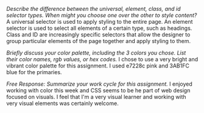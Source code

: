 *Describe the difference between the universal, element, class, and id selector types. When might you choose one over the other to style content?* A universal selector is used to apply styling to the entire page. An element selector is used to select all elements of a certain type, such as headings. Class and ID are increasingly specific selectors that allow the designer to group particular elements of the page together and apply styling to them.

*Briefly discuss your color palette, including the 3 colors you chose. List their color names, rgb values, or hex codes.* I chose to use a very bright and vibrant color palette for this assignment. I used e7228c pink and 3AB1FC blue for the primaries.

*Free Response: Summarize your work cycle for this assignment.* I enjoyed working with color this week and CSS seems to be he part of web design focused on visuals. I feel that I'm a very visual learner and working with very visual elements was certainly welcome. 
